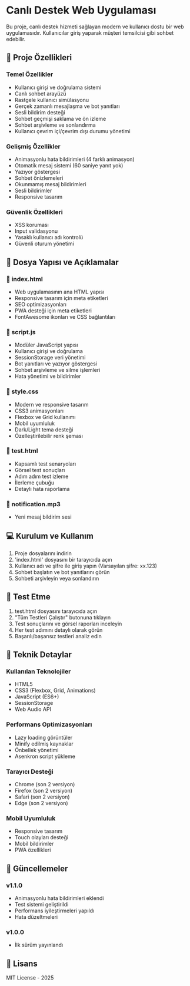 # Canlı Destek Web Uygulaması

Bu proje, canlı destek hizmeti sağlayan modern ve kullanıcı dostu bir web uygulamasıdır. Kullanıcılar giriş yaparak müşteri temsilcisi gibi sohbet edebilir.

## 🔹 Proje Özellikleri

### Temel Özellikler
- Kullanıcı girişi ve doğrulama sistemi
- Canlı sohbet arayüzü
- Rastgele kullanıcı simülasyonu
- Gerçek zamanlı mesajlaşma ve bot yanıtları
- Sesli bildirim desteği
- Sohbet geçmişi saklama ve ön izleme
- Sohbet arşivleme ve sonlandırma
- Kullanıcı çevrim içi/çevrim dışı durumu yönetimi

### Gelişmiş Özellikler
- Animasyonlu hata bildirimleri (4 farklı animasyon)
- Otomatik mesaj sistemi (60 saniye yanıt yok)
- Yazıyor göstergesi
- Sohbet önizlemeleri
- Okunmamış mesaj bildirimleri
- Sesli bildirimler
- Responsive tasarım

### Güvenlik Özellikleri
- XSS koruması
- Input validasyonu
- Yasaklı kullanıcı adı kontrolü
- Güvenli oturum yönetimi

## 📁 Dosya Yapısı ve Açıklamalar

### 📌 index.html
- Web uygulamasının ana HTML yapısı
- Responsive tasarım için meta etiketleri
- SEO optimizasyonları
- PWA desteği için meta etiketleri
- FontAwesome ikonları ve CSS bağlantıları

### 📌 script.js
- Modüler JavaScript yapısı
- Kullanıcı girişi ve doğrulama
- SessionStorage veri yönetimi
- Bot yanıtları ve yazıyor göstergesi
- Sohbet arşivleme ve silme işlemleri
- Hata yönetimi ve bildirimler

### 📌 style.css
- Modern ve responsive tasarım
- CSS3 animasyonları
- Flexbox ve Grid kullanımı
- Mobil uyumluluk
- Dark/Light tema desteği
- Özelleştirilebilir renk şeması

### 📌 test.html
- Kapsamlı test senaryoları
- Görsel test sonuçları
- Adım adım test izleme
- İlerleme çubuğu
- Detaylı hata raporlama

### 📌 notification.mp3
- Yeni mesaj bildirim sesi

## 💻 Kurulum ve Kullanım

1. Proje dosyalarını indirin
2. 'index.html' dosyasını bir tarayıcıda açın
3. Kullanıcı adı ve şifre ile giriş yapın (Varsayılan şifre: xx.123)
4. Sohbet başlatın ve bot yanıtlarını görün
5. Sohbeti arşivleyin veya sonlandırın

## 🔧 Test Etme

1. test.html dosyasını tarayıcıda açın
2. "Tüm Testleri Çalıştır" butonuna tıklayın
3. Test sonuçlarını ve görsel raporları inceleyin
4. Her test adımını detaylı olarak görün
5. Başarılı/başarısız testleri analiz edin

## 📌 Teknik Detaylar

### Kullanılan Teknolojiler
- HTML5
- CSS3 (Flexbox, Grid, Animations)
- JavaScript (ES6+)
- SessionStorage
- Web Audio API

### Performans Optimizasyonları
- Lazy loading görüntüler
- Minify edilmiş kaynaklar
- Önbellek yönetimi
- Asenkron script yükleme

### Tarayıcı Desteği
- Chrome (son 2 versiyon)
- Firefox (son 2 versiyon)
- Safari (son 2 versiyon)
- Edge (son 2 versiyon)

### Mobil Uyumluluk
- Responsive tasarım
- Touch olayları desteği
- Mobil bildirimler
- PWA özellikleri

## 🔄 Güncellemeler

### v1.1.0
- Animasyonlu hata bildirimleri eklendi
- Test sistemi geliştirildi
- Performans iyileştirmeleri yapıldı
- Hata düzeltmeleri

### v1.0.0
- İlk sürüm yayınlandı

## 📝 Lisans
MIT License - 2025
